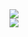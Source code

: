 <diapoComponent :title="'diagram use case'" :reference="''">
    <div class="flex">
        <div>
            <img src="/assets/Diagram/system.svg" class="h-90">
        </div>
        <div>
            <img src="/assets/Diagram/invoice.svg">
        </div>
    </div>
</diapoComponent>
